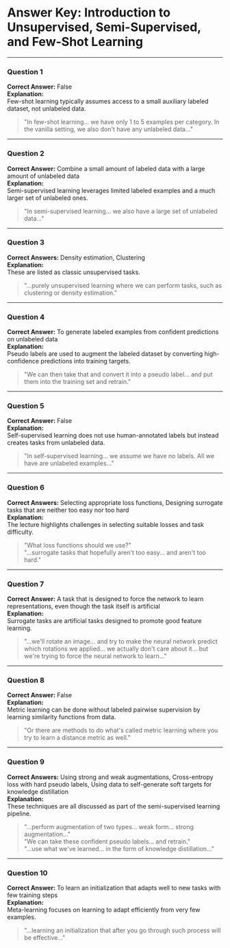 # Answer Key: Introduction to Unsupervised, Semi-Supervised, and Few-Shot Learning

---

### Question 1  
**Correct Answer:** False  
**Explanation:**  
Few-shot learning typically assumes access to a small auxiliary labeled dataset, not unlabeled data.  
> "In few-shot learning... we have only 1 to 5 examples per category. In the vanilla setting, we also don't have any unlabeled data..."

---

### Question 2  
**Correct Answer:** Combine a small amount of labeled data with a large amount of unlabeled data  
**Explanation:**  
Semi-supervised learning leverages limited labeled examples and a much larger set of unlabeled ones.  
> "In semi-supervised learning... we also have a large set of unlabeled data..."

---

### Question 3  
**Correct Answers:** Density estimation, Clustering  
**Explanation:**  
These are listed as classic unsupervised tasks.  
> "...purely unsupervised learning where we can perform tasks, such as clustering or density estimation."

---

### Question 4  
**Correct Answer:** To generate labeled examples from confident predictions on unlabeled data  
**Explanation:**  
Pseudo labels are used to augment the labeled dataset by converting high-confidence predictions into training targets.  
> "We can then take that and convert it into a pseudo label... and put them into the training set and retrain."

---

### Question 5  
**Correct Answer:** False  
**Explanation:**  
Self-supervised learning does not use human-annotated labels but instead creates tasks from unlabeled data.  
> "In self-supervised learning... we assume we have no labels. All we have are unlabeled examples..."

---

### Question 6  
**Correct Answers:** Selecting appropriate loss functions, Designing surrogate tasks that are neither too easy nor too hard  
**Explanation:**  
The lecture highlights challenges in selecting suitable losses and task difficulty.  
> "What loss functions should we use?"  
> "...surrogate tasks that hopefully aren't too easy... and aren't too hard."

---

### Question 7  
**Correct Answer:** A task that is designed to force the network to learn representations, even though the task itself is artificial  
**Explanation:**  
Surrogate tasks are artificial tasks designed to promote good feature learning.  
> "...we'll rotate an image... and try to make the neural network predict which rotations we applied... we actually don't care about it... but we're trying to force the neural network to learn..."

---

### Question 8  
**Correct Answer:** False  
**Explanation:**  
Metric learning can be done without labeled pairwise supervision by learning similarity functions from data.  
> "Or there are methods to do what's called metric learning where you try to learn a distance metric as well."

---

### Question 9  
**Correct Answers:** Using strong and weak augmentations, Cross-entropy loss with hard pseudo labels, Using data to self-generate soft targets for knowledge distillation  
**Explanation:**  
These techniques are all discussed as part of the semi-supervised learning pipeline.  
> "...perform augmentation of two types... weak form... strong augmentation..."  
> "We can take these confident pseudo labels... and retrain."  
> "...use what we've learned... in the form of knowledge distillation..."

---

### Question 10  
**Correct Answer:** To learn an initialization that adapts well to new tasks with few training steps  
**Explanation:**  
Meta-learning focuses on learning to adapt efficiently from very few examples.  
> "...learning an initialization that after you go through such process will be effective..."

